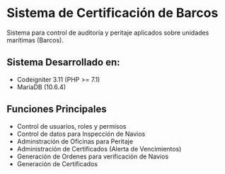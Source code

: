 # Sistema de Certificación de Barcos

Sistema para control de auditoría y peritaje aplicados sobre unidades marítimas (Barcos).

## Sistema Desarrollado en:
- Codeigniter 3.11 (PHP >= 7.1)
- MariaDB (10.6.4)

## Funciones Principales
- Control de usuarios, roles y permisos
- Control de datos para Inspección de Navios
- Adminstración de Oficinas para Peritaje
- Administración de Certificados (Alerta de Vencimientos)
- Generación de Ordenes para verificación de Navios 
- Generación de Certificados

